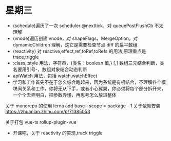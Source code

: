 # 星期三

- (schedule)遍历了一次 scheduler @nexttick，对 queuePostFlushCb 不太理解
- (vnode)遍历创建 vnode，对 shapeFlags，MergeOption，对 dymamicChildren 理解，这它是需要检查节点 diff 的扁平数组
- (reactivity) 对 reactive,effect,ref,toRef,toRefs 的用法,原理重点是 trace,triggle
- :class,:style 用法，字符串，{类名：boolean 值,} [,] 数组三元结合判断，类名要用引号-，数组对象结合动态判断
- apiWatch 用法，包括 watch,watchEffect
- 学习和工作首先不在于怎么综合跑起来，因为系统是有机结合，不理解各个模块间关系和工作，你将无从下手，或者小心翼翼，你必须将每个部分拆开来，一个个去弄明白，把参数弄懂，再思考怎么放进整体

关于 monorepo 的使用
lerna add base--scope = package - 1
关于依赖安装
https://zhuanlan.zhihu.com/p/71385053

关于打包 vue-ts rollup-plugin-vue

- 开课吧，关于 reactivity 的实现,track triggle
